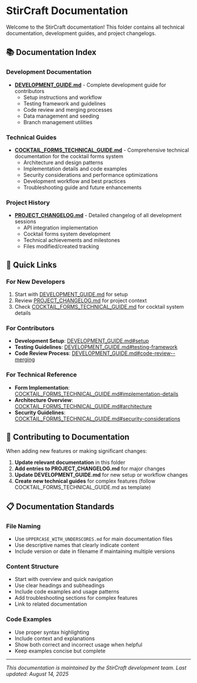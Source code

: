 # StirCraft Documentation

Welcome to the StirCraft documentation! This folder contains all technical documentation, development guides, and project changelogs.

## 📚 Documentation Index

### **Development Documentation**
- **[DEVELOPMENT_GUIDE.md](./DEVELOPMENT_GUIDE.md)** - Complete development guide for contributors
  - Setup instructions and workflow
  - Testing framework and guidelines
  - Code review and merging processes
  - Data management and seeding
  - Branch management utilities

### **Technical Guides**
- **[COCKTAIL_FORMS_TECHNICAL_GUIDE.md](./COCKTAIL_FORMS_TECHNICAL_GUIDE.md)** - Comprehensive technical documentation for the cocktail forms system
  - Architecture and design patterns
  - Implementation details and code examples
  - Security considerations and performance optimizations
  - Development workflow and best practices
  - Troubleshooting guide and future enhancements

### **Project History**
- **[PROJECT_CHANGELOG.md](./PROJECT_CHANGELOG.md)** - Detailed changelog of all development sessions
  - API integration implementation
  - Cocktail forms system development
  - Technical achievements and milestones
  - Files modified/created tracking

## 🚀 Quick Links

### For New Developers
1. Start with [DEVELOPMENT_GUIDE.md](./DEVELOPMENT_GUIDE.md) for setup
2. Review [PROJECT_CHANGELOG.md](./PROJECT_CHANGELOG.md) for project context
3. Check [COCKTAIL_FORMS_TECHNICAL_GUIDE.md](./COCKTAIL_FORMS_TECHNICAL_GUIDE.md) for cocktail system details

### For Contributors
- **Development Setup**: [DEVELOPMENT_GUIDE.md#setup](./DEVELOPMENT_GUIDE.md#setup)
- **Testing Guidelines**: [DEVELOPMENT_GUIDE.md#testing-framework](./DEVELOPMENT_GUIDE.md#testing-framework)
- **Code Review Process**: [DEVELOPMENT_GUIDE.md#code-review--merging](./DEVELOPMENT_GUIDE.md#code-review--merging)

### For Technical Reference
- **Form Implementation**: [COCKTAIL_FORMS_TECHNICAL_GUIDE.md#implementation-details](./COCKTAIL_FORMS_TECHNICAL_GUIDE.md#implementation-details)
- **Architecture Overview**: [COCKTAIL_FORMS_TECHNICAL_GUIDE.md#architecture](./COCKTAIL_FORMS_TECHNICAL_GUIDE.md#architecture)
- **Security Guidelines**: [COCKTAIL_FORMS_TECHNICAL_GUIDE.md#security-considerations](./COCKTAIL_FORMS_TECHNICAL_GUIDE.md#security-considerations)

## 📝 Contributing to Documentation

When adding new features or making significant changes:

1. **Update relevant documentation** in this folder
2. **Add entries to PROJECT_CHANGELOG.md** for major changes
3. **Update DEVELOPMENT_GUIDE.md** for new setup or workflow changes
4. **Create new technical guides** for complex features (follow COCKTAIL_FORMS_TECHNICAL_GUIDE.md as template)

## 📋 Documentation Standards

### File Naming
- Use `UPPERCASE_WITH_UNDERSCORES.md` for main documentation files
- Use descriptive names that clearly indicate content
- Include version or date in filename if maintaining multiple versions

### Content Structure
- Start with overview and quick navigation
- Use clear headings and subheadings
- Include code examples and usage patterns
- Add troubleshooting sections for complex features
- Link to related documentation

### Code Examples
- Use proper syntax highlighting
- Include context and explanations
- Show both correct and incorrect usage when helpful
- Keep examples concise but complete

---

*This documentation is maintained by the StirCraft development team. Last updated: August 14, 2025*
